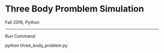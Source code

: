 Three Body Promblem Simulation
==============

Fall 2016, Python

------------

Run Command:

python three_body_problem.py
